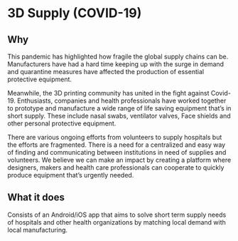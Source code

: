 # 3D Supply (COVID-19)

## Why
This pandemic has highlighted how fragile the global supply chains can be. Manufacturers have had a hard time keeping up with the surge in demand and quarantine measures have affected the production of essential protective equipment.

Meanwhile, the 3D printing community has united in the fight against Covid-19. Enthusiasts, companies and health professionals have worked together to prototype and manufacture a wide range of life saving equipment that’s in short supply. These include nasal swabs, ventilator valves, Face shields and other personal protective equipment.

There are various ongoing efforts from volunteers to supply hospitals but the efforts are fragmented. There is a need for a centralized and easy way of finding and communicating between institutions in need of supplies and volunteers. We believe we can make an impact by creating a platform where designers, makers and health care professionals can cooperate to quickly produce equipment that’s urgently needed.

## What it does
Consists of an Android/iOS app that aims to solve short term supply needs of hospitals and other health organizations by matching local demand with local manufacturing.
